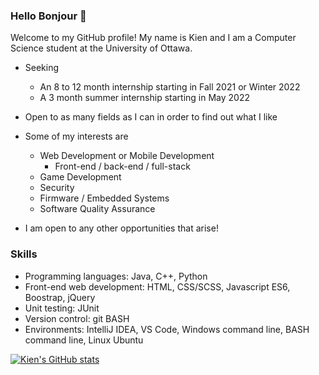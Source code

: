 ### Hello Bonjour 👋

Welcome to my GitHub profile! My name is Kien and I am a Computer Science student at the University of Ottawa.

- Seeking
  - An 8 to 12 month internship starting in Fall 2021 or Winter 2022
  - A 3 month summer internship starting in May 2022

- Open to as many fields as I can in order to find out what I like
- Some of my interests are
  - Web Development or Mobile Development
    - Front-end / back-end / full-stack
  - Game Development
  - Security
  - Firmware / Embedded Systems
  - Software Quality Assurance
- I am open to any other opportunities that arise!

### Skills
- Programming languages: Java, C++, Python
- Front-end web development: HTML, CSS/SCSS, Javascript ES6, Boostrap, jQuery
- Unit testing: JUnit
- Version control: git BASH
- Environments: IntelliJ IDEA, VS Code, Windows command line, BASH command line, Linux Ubuntu

[![Kien's GitHub stats](https://github-readme-stats.vercel.app/api?username=kienmarkdo&show_icons=true&theme=radical)](https://github.com/anuraghazra/github-readme-stats)

<!--
**kienmarkdo/kienmarkdo** is a ✨ _special_ ✨ repository because its `README.md` (this file) appears on your GitHub profile.

Here are some ideas to get you started:

- 🔭 I’m currently working on ...
- 🌱 I’m currently learning ...
- 👯 I’m looking to collaborate on ...
- 🤔 I’m looking for help with ...
- 💬 Ask me about ...
- 📫 How to reach me: ...
- 😄 Pronouns: ...
- ⚡ Fun fact: ...
-->
